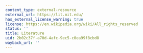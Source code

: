 ```yaml
---
content_type: external-resource
external_url: https://lit.mit.edu/
has_external_license_warning: true
license: https://en.wikipedia.org/wiki/All_rights_reserved
status: ''
title: Literature
uid: 2b02c37f-a70d-4afc-9ec5-c0ea99f8cbd8
wayback_url: ''
---
```

